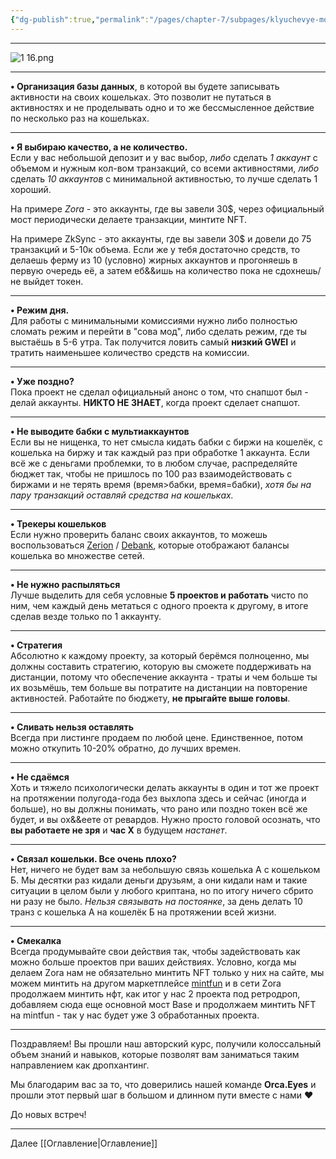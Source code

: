 ```yaml
---
{"dg-publish":true,"permalink":"/pages/chapter-7/subpages/klyuchevye-momenty/"}
---
```



---

![1 16.png](/img/user/Images/1%2016.png)

---

**• Организация базы данных**, в которой вы будете записывать активности на своих кошельках. Это позволит не путаться в активностях и не проделывать одно и то же бессмысленное действие по несколько раз на кошельках.

---

**• Я выбираю качество, а не количество.**  
Если у вас небольшой депозит и у вас выбор, _либо_ сделать _1 аккаунт_ с объемом и нужным кол-вом транзакций, со всеми активностями, _либо_ сделать _10 аккаунтов_ с минимальной активностью, то лучше сделать 1 хороший.

На примере _Zora_ - это аккаунты, где вы завели 30$, через официальный мост периодически делаете транзакции, минтите NFT.

На примере ZkSync - это аккаунты, где вы завели 30$ и довели до 75 транзакций и 5-10к объема. Если же у тебя достаточно средств, то делаешь ферму из 10 (условно) жирных аккаунтов и прогоняешь в первую очередь её, а затем еб&&ишь на количество пока не сдохнешь/не выйдет токен.

---

**• Режим дня.**  
Для работы с минимальными комиссиями нужно либо полностью сломать режим и перейти в "сова мод", либо сделать режим, где ты выстаёшь в 5-6 утра. Так получится ловить самый **низкий GWEI** и тратить наименьшее количество средств на комиссии.

---

**• Уже поздно?**  
Пока проект не сделал официальный анонс о том, что снапшот был - делай аккаунты. **НИКТО НЕ ЗНАЕТ**, когда проект сделает снапшот.

---

**• Не выводите бабки с мультиаккаунтов**  
Если вы не нищенка, то нет смысла кидать бабки с биржи на кошелёк, с кошелька на биржу и так каждый раз при обработке 1 аккаунта. Если всё же с деньгами проблемки, то в любом случае, распределяйте бюджет так, чтобы не пришлось по 100 раз взаимодействовать с биржами и не терять время (время>бабки, время=бабки), _хотя бы на пару транзакций оставляй средства на кошельках._

---

**• Трекеры кошельков**  
Если нужно проверить баланс своих аккаунтов, то можешь воспользоваться [Zerion](https://zerion.io/) / [Debank](https://debank.com/), которые отображают балансы кошелька во множестве сетей.

---

**• Не нужно распыляться**  
Лучше выделить для себя условные **5 проектов и работать** чисто по ним, чем каждый день метаться с одного проекта к другому, в итоге сделав везде только по 1 аккаунту.

---

**• Стратегия**  
Абсолютно к каждому проекту, за который берёмся полноценно, мы должны составить стратегию, которую вы сможете поддерживать на дистанции, потому что обеспечение аккаунта - траты и чем больше ты их возьмёшь, тем больше вы потратите на дистанции на повторение активностей. Работайте по бюджету, **не прыгайте выше головы**.

---

**• Сливать нельзя оставлять**  
Всегда при листинге продаем по любой цене. Единственное, потом можно откупить 10-20% обратно, до лучших времен.

---

**• Не сдаёмся**  
Хоть и тяжело психологически делать аккаунты в один и тот же проект на протяжении полугода-года без выхлопа здесь и сейчас (иногда и больше), но вы должны понимать, что рано или поздно токен всё же будет, и вы ох&&еете от ревардов. Нужно просто головой осознать, что **вы работаете не зря** и **час X** в будущем _настанет_.

---

**• Связал кошельки. Все очень плохо?**  
Нет, ничего не будет вам за небольшую связь кошелька А с кошельком Б. Мы десятки раз кидали деньги друзьям, а они кидали нам и такие ситуации в целом были у любого криптана, но по итогу ничего сбрито ни разу не было. _Нельзя связывать на постоянке_, за день делать 10 транз с кошелька А на кошелёк Б на протяжении всей жизни.

---

**• Смекалка**  
Всегда продумывайте свои действия так, чтобы задействовать как можно больше проектов при ваших действиях. Условно, когда мы делаем Zora нам не обязательно минтить NFT только у них на сайте, мы можем минтить на другом маркетплейсе [mintfun](https://mint.fun/fundrop) и в сети Zora продолжаем минтить нфт, как итог у нас 2 проекта под ретродроп, добавляем сюда еще основной мост Base и продолжаем минтить NFT на mintfun - так у нас будет уже 3 обработанных проекта.

---

Поздравляем! Вы прошли наш авторский курс, получили колоссальный объем знаний и навыков, которые позволят вам заниматься таким направлением как дропхантинг.

Мы благодарим вас за то, что доверились нашей команде **Orca.Eyes** и прошли этот первый шаг в большом и длинном пути вместе с нами ❤️

До новых встреч!

---

Далее [[Оглавление\|Оглавление]]